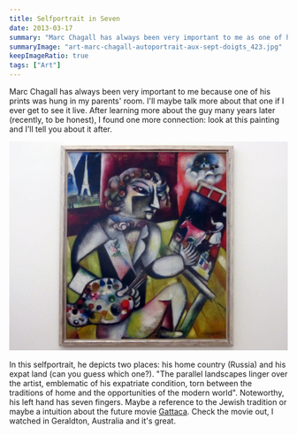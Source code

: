```yaml
---
title: Selfportrait in Seven
date: 2013-03-17
summary: "Marc Chagall has always been very important to me as one of his prints was hung in my parents' room."
summaryImage: "art-marc-chagall-autoportrait-aux-sept-doigts_423.jpg"
keepImageRatio: true
tags: ["Art"]
---
```


Marc Chagall has always been very important to me because one of his prints was hung in my parents' room. I'll maybe talk more about that one if I ever get to see it live. After learning more about the guy many years later (recently, to be honest), I found one more connection: look at this painting and I'll tell you about it after.

![](art-marc-chagall-autoportrait-aux-sept-doigts_423.jpg)

In this selfportrait, he depicts two places: his home country (Russia) and his expat land (can you guess which one?). "The parallel landscapes linger over the artist, emblematic of his expatriate condition, torn between the traditions of home and the opportunities of the modern world".
Noteworthy, his left hand has seven fingers. Maybe a reference to the Jewish tradition or maybe a intuition about the future movie [Gattaca](http://www.examiner.com/article/twelve-fingered-piano-players). Check the movie out, I watched in Geraldton, Australia and it's great.